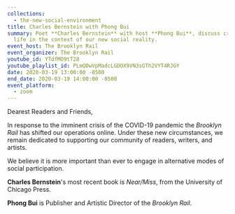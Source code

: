 ```yaml
---
collections:
  - the-new-social-environment
title: Charles Bernstein with Phong Bui
summary: Poet **Charles Bernstein** with host **Phong Bui**, discuss creative
  life in the context of our new social reality.
event_host: The Brooklyn Rail
event_organizer: The Brooklyn Rail
youtube_id: YTdfMO9tT28
youtube_playlist_id: PLmQDwVpMadcLGDOX9VN3sGTh2VYT4RJGY
date: 2020-03-19 13:00:00 -0500
end_date: 2020-03-19 14:00:00 -0500
event_platform:
  - zoom
---
```

Dearest Readers and Friends,

In response to the imminent crisis of the COVID-19 pandemic the _Brooklyn Rail_ has shifted our operations online. Under these new circumstances, we remain dedicated to supporting our community of readers, writers, and artists.

We believe it is more important than ever to engage in alternative modes of social participation.

**Charles Bernstein**'s most recent book is _Near/Miss_, from the University of Chicago Press.

**Phong Bui** is Publisher and Artistic Director of the _Brooklyn Rail_.